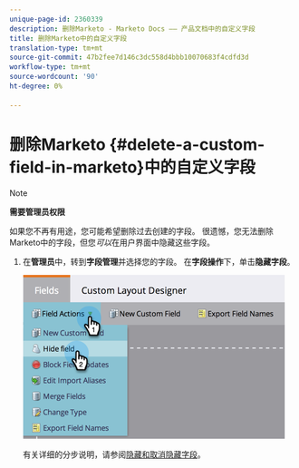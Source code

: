 ```yaml
---
unique-page-id: 2360339
description: 删除Marketo - Marketo Docs —— 产品文档中的自定义字段
title: 删除Marketo中的自定义字段
translation-type: tm+mt
source-git-commit: 47b2fee7d146c3dc558d4bbb10070683f4cdfd3d
workflow-type: tm+mt
source-wordcount: '90'
ht-degree: 0%

---
```



# 删除Marketo {#delete-a-custom-field-in-marketo}中的自定义字段

>[!NOTE]
>
>**需要管理员权限**

如果您不再有用途，您可能希望删除过去创建的字段。 很遗憾，您无法删除Marketo中的字段，但您&#x200B;*可以*&#x200B;在用户界面中隐藏这些字段。

1. 在&#x200B;**管理员**&#x200B;中，转到**字段管理**并选择您的字段。 在&#x200B;**字段操作**&#x200B;下，单击&#x200B;**隐藏字段**。

   ![](assets/image2014-9-19-9-3a49-3a10.png)

   有关详细的分步说明，请参阅[隐藏和取消隐藏字段](hide-and-unhide-a-field.md)。

